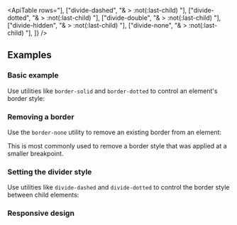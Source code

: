 <ApiTable
  rows="],
    ["divide-dashed", "& > :not(:last-child) "],
    ["divide-dotted", "& > :not(:last-child) "],
    ["divide-double", "& > :not(:last-child) "],
    ["divide-hidden", "& > :not(:last-child) "],
    ["divide-none", "& > :not(:last-child) "],
  ]}
/>

## Examples

### Basic example

Use utilities like `border-solid` and `border-dotted` to control an element's border style:

### Removing a border

Use the `border-none` utility to remove an existing border from an element:

This is most commonly used to remove a border style that was applied at a smaller breakpoint.

### Setting the divider style

Use utilities like `divide-dashed` and `divide-dotted` to control the border style between child elements:

### Responsive design